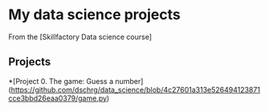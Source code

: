 # My data science projects

From the [Skillfactory Data science course]

## Projects

*[Project 0. The game: Guess a number] (https://github.com/dschrg/data_science/blob/4c27601a313e526494123871cce3bbd26eaa0379/game.py)
